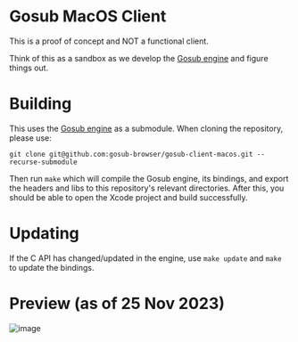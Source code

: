 # Gosub MacOS Client
This is a proof of concept and NOT a functional client.

Think of this as a sandbox as we develop the [Gosub engine](https://github.com/gosub-browser/gosub-engine) and figure things out.

# Building
This uses the [Gosub engine](https://github.com/gosub-browser/gosub-engine) as a submodule. When cloning the repository, please use:
```text
git clone git@github.com:gosub-browser/gosub-client-macos.git --recurse-submodule
```

Then run `make` which will compile the Gosub engine, its bindings, and export the headers and libs to this repository's relevant directories. After this, you should be able to open the Xcode project and build successfully.

# Updating
If the C API has changed/updated in the engine, use `make update` and `make` to update the bindings.

# Preview (as of 25 Nov 2023)
![image](https://github.com/gosub-browser/gosub-client-macos/assets/49159969/ed546d09-5893-4736-9694-6f0651607b5a)
